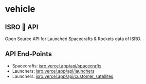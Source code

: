 # vehicle
## ISRO 🚀 API 
 Open Source API for Launched Spacecrafts & Rockets data of ISRO.
 

## API End-Points
* Spacecrafts: [isro.vercel.app/api/spacecrafts](#isro.vercel.app/api/spacecrafts)
* Launchers: [isro.vercel.app/api/launchers](#isro.vercel.app/api/launchers)
* Launchers: [isro.vercel.app/api/customer_satellites](#isro.vercel.app/api/customer_satellites)

